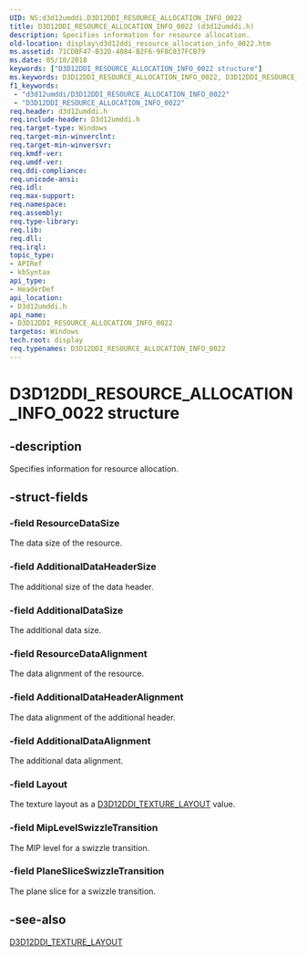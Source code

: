 ```yaml
---
UID: NS:d3d12umddi.D3D12DDI_RESOURCE_ALLOCATION_INFO_0022
title: D3D12DDI_RESOURCE_ALLOCATION_INFO_0022 (d3d12umddi.h)
description: Specifies information for resource allocation.
old-location: display\d3d12ddi_resource_allocation_info_0022.htm
ms.assetid: 71CDBF47-B32D-4084-B2F6-9F8C037FCB79
ms.date: 05/10/2018
keywords: ["D3D12DDI_RESOURCE_ALLOCATION_INFO_0022 structure"]
ms.keywords: D3D12DDI_RESOURCE_ALLOCATION_INFO_0022, D3D12DDI_RESOURCE_ALLOCATION_INFO_0022 structure [Display Devices], d3d12umddi/D3D12DDI_RESOURCE_ALLOCATION_INFO_0022, display.d3d12ddi_resource_allocation_info_0022
f1_keywords:
 - "d3d12umddi/D3D12DDI_RESOURCE_ALLOCATION_INFO_0022"
 - "D3D12DDI_RESOURCE_ALLOCATION_INFO_0022"
req.header: d3d12umddi.h
req.include-header: D3d12umddi.h
req.target-type: Windows
req.target-min-winverclnt: 
req.target-min-winversvr: 
req.kmdf-ver: 
req.umdf-ver: 
req.ddi-compliance: 
req.unicode-ansi: 
req.idl: 
req.max-support: 
req.namespace: 
req.assembly: 
req.type-library: 
req.lib: 
req.dll: 
req.irql: 
topic_type:
- APIRef
- kbSyntax
api_type:
- HeaderDef
api_location:
- D3d12umddi.h
api_name:
- D3D12DDI_RESOURCE_ALLOCATION_INFO_0022
targetos: Windows
tech.root: display
req.typenames: D3D12DDI_RESOURCE_ALLOCATION_INFO_0022
---
```


# D3D12DDI_RESOURCE_ALLOCATION_INFO_0022 structure


## -description


Specifies information for resource allocation.


## -struct-fields




### -field ResourceDataSize

The data size of  the resource. 


### -field AdditionalDataHeaderSize

The additional size of the data header.


### -field AdditionalDataSize

The additional data size.


### -field ResourceDataAlignment

The data alignment of the resource.


### -field AdditionalDataHeaderAlignment

The data alignment of the additional header.


### -field AdditionalDataAlignment

The additional data alignment. 


### -field Layout

The texture layout as a <a href="https://docs.microsoft.com/windows-hardware/drivers/ddi/d3d12umddi/ne-d3d12umddi-d3d12ddi_texture_layout">D3D12DDI_TEXTURE_LAYOUT</a> value. 


### -field MipLevelSwizzleTransition

The MIP level for a swizzle transition.


### -field PlaneSliceSwizzleTransition

The plane slice for a swizzle transition. 





## -see-also




<a href="https://docs.microsoft.com/windows-hardware/drivers/ddi/d3d12umddi/ne-d3d12umddi-d3d12ddi_texture_layout">D3D12DDI_TEXTURE_LAYOUT</a>
 

 

